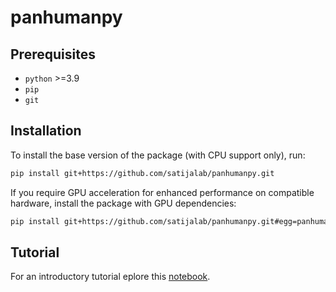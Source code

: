 # panhumanpy

## Prerequisites

- `python` >=3.9
- `pip`
- `git`

## Installation

To install the base version of the package (with CPU support only), run:

```bash
pip install git+https://github.com/satijalab/panhumanpy.git
```

If you require GPU acceleration for enhanced performance on compatible hardware, install the package with GPU dependencies:

```bash
pip install git+https://github.com/satijalab/panhumanpy.git#egg=panhumanpy[gpu]
```

## Tutorial

For an introductory tutorial eplore this [notebook](https://github.com/satijalab/panhumanpy/blob/main/tutorial_panhumanpy.ipynb).
